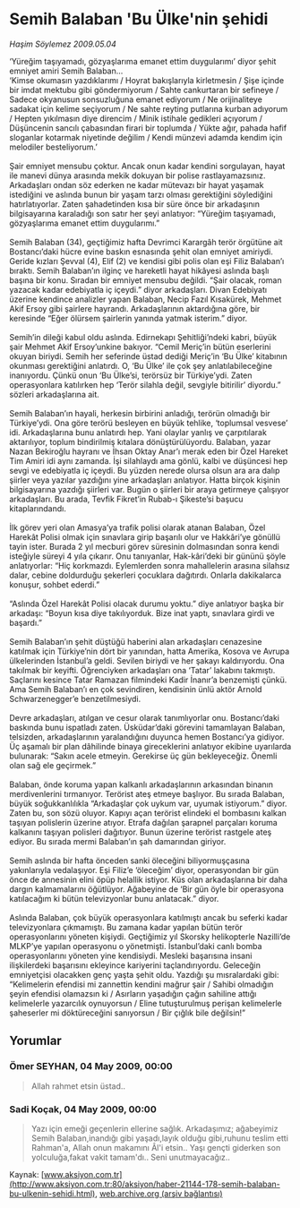# Semih Balaban 'Bu Ülke'nin şehidi

*Haşim Söylemez 2009.05.04*

<div class="news-detail-text-todays">
 <div>
 </div>
 <div>
 </div>
 <div id="newsSpot">
  <font class="detail-spot">
   ‘Yüreğim taşıyamadı, gözyaşlarıma emanet ettim duygularımı’ diyor şehit emniyet amiri Semih Balaban...
  </font>
 </div>
 <div id="newsText">
  <font class="detail-text">
   ‘Kimse okumasın yazdıklarımı / Hoyrat bakışlarıyla kirletmesin / Şişe içinde bir imdat mektubu gibi göndermiyorum / Sahte cankurtaran bir sefineye / Sadece okyanusun sonsuzluğuna emanet ediyorum / Ne orijinaliteye sadakat için kelime seçiyorum / Ne sahte reyting putlarına kurban adıyorum / Hepten yıkılmasın diye direncim / Minik istihale gedikleri açıyorum / Düşüncenin sancılı çabasından firari bir toplumda / Yükte ağır, pahada hafif sloganlar kotarmak niyetinde değilim / Kendi münzevi adamda kendim için melodiler besteliyorum.’
   <br/>
   <br/>
   Şair emniyet mensubu çoktur. Ancak onun kadar kendini sorgulayan, hayat ile manevi dünya arasında mekik dokuyan bir polise rastlayamazsınız. Arkadaşları ondan söz ederken ne kadar mütevazı bir hayat yaşamak istediğini ve aslında bunun bir yaşam tarzı olması gerektiğini söylediğini hatırlatıyorlar. Zaten şahadetinden kısa bir süre önce bir arkadaşının bilgisayarına karaladığı son satır her şeyi anlatıyor: “Yüreğim taşıyamadı, gözyaşlarıma emanet ettim duygularımı.”
   <br/>
   <br/>
   Semih Balaban (34), geçtiğimiz hafta Devrimci Karargâh terör örgütüne ait Bostancı’daki hücre evine baskın esnasında şehit olan emniyet amiriydi. Geride kızları Şevval (4), Elif (2) ve kendisi gibi polis olan eşi Filiz Balaban’ı bıraktı. Semih Balaban’ın ilginç ve hareketli hayat hikâyesi aslında başlı başına bir konu. Sıradan bir emniyet mensubu değildi. “Şair olacak, roman yazacak kadar edebiyatla iç içeydi.” diyor arkadaşları. Divan Edebiyatı üzerine kendince analizler yapan Balaban, Necip Fazıl Kısakürek, Mehmet Akif Ersoy gibi şairlere hayrandı. Arkadaşlarının aktardığına göre, bir keresinde “Eğer ölürsem şairlerin yanında yatmak isterim.” diyor.
   <br/>
   <br/>
   Semih’in dileği kabul oldu aslında. Edirnekapı Şehitliği’ndeki kabri, büyük şair Mehmet Akif Ersoy’unkine bakıyor. “Cemil Meriç’in bütün eserlerini okuyan biriydi. Semih her seferinde üstad dediği Meriç’in ‘Bu Ülke’ kitabının okunması gerektiğini anlatırdı. O, ‘Bu Ülke’ ile çok şey anlatılabileceğine inanıyordu. Çünkü onun ‘Bu Ülke’si, terörsüz bir Türkiye’ydi. Zaten operasyonlara katılırken hep ‘Terör silahla değil, sevgiyle bitirilir’ diyordu.” sözleri arkadaşlarına ait.
   <br/>
   <br/>
   Semih Balaban’ın hayali, herkesin birbirini anladığı, terörün olmadığı bir Türkiye’ydi. Ona göre terörü besleyen en büyük tehlike, ‘toplumsal vesvese’ idi. Arkadaşlarına bunu anlatırdı hep. Yani olaylar yanlış ve çarpıtılarak aktarılıyor, toplum bindirilmiş kıtalara dönüştürülüyordu. Balaban, yazar Nazan Bekiroğlu hayranı ve İhsan Oktay Anar’ı merak eden bir Özel Hareket Tim Amiri idi aynı zamanda. İşi silahlaydı ama gönlü, kalbi ve düşüncesi hep sevgi ve edebiyatla iç içeydi. Bu yüzden nerede olursa olsun ara ara dalıp şiirler veya yazılar yazdığını yine arkadaşları anlatıyor. Hatta birçok kişinin bilgisayarına yazdığı şiirleri var. Bugün o şiirleri bir araya getirmeye çalışıyor arkadaşları. Bu arada, Tevfik Fikret’in Rubab-ı Şikeste’si başucu kitaplarındandı.
   <br/>
   <br/>
   İlk görev yeri olan Amasya’ya trafik polisi olarak atanan Balaban, Özel Harekât Polisi olmak için sınavlara girip başarılı olur ve Hakkâri’ye gönüllü tayin ister. Burada 2 yıl mecburi görev süresinin dolmasından sonra kendi isteğiyle süreyi 4 yıla çıkarır. Onu tanıyanlar, Hak-kâri’deki bir gününü şöyle anlatıyorlar: “Hiç korkmazdı. Eylemlerden sonra mahallelerin arasına silahsız dalar, cebine doldurduğu şekerleri çocuklara dağıtırdı. Onlarla dakikalarca konuşur, sohbet ederdi.”
   <br/>
   <br/>
   “Aslında Özel Harekât Polisi olacak durumu yoktu.” diye anlatıyor başka bir arkadaşı: “Boyun kısa diye takılıyorduk. Bize inat yaptı, sınavlara girdi ve başardı.”
   <br/>
   <br/>
   Semih Balaban’ın şehit düştüğü haberini alan arkadaşları cenazesine katılmak için Türkiye’nin dört bir yanından, hatta Amerika, Kosova ve Avrupa ülkelerinden İstanbul’a geldi. Sevilen biriydi ve her şakayı kaldırıyordu. Ona takılmak bir keyifti. Öğrenciyken arkadaşları ona ‘Tatar’ lakabını takmıştı. Saçlarını kesince Tatar Ramazan filmindeki Kadir İnanır’a benzemişti çünkü. Ama Semih Balaban’ı en çok sevindiren, kendisinin ünlü aktör Arnold Schwarzenegger’e benzetilmesiydi.
   <br/>
   <br/>
   Devre arkadaşları, atılgan ve cesur olarak tanımlıyorlar onu. Bostancı’daki baskında bunu ispatladı zaten. Üsküdar’daki görevini tamamlayan Balaban, telsizden, arkadaşlarının yaralandığını duyunca hemen Bostancı’ya gidiyor. Üç aşamalı bir plan dâhilinde binaya gireceklerini anlatıyor ekibine uyarılarda bulunarak: “Sakın acele etmeyin. Gerekirse üç gün bekleyeceğiz. Önemli olan sağ ele geçirmek.”
   <br/>
   <br/>
   Balaban, önde koruma yapan kalkanlı arkadaşlarının arkasından binanın merdivenlerini tırmanıyor. Terörist ateş etmeye başlıyor. Bu sırada Balaban, büyük soğukkanlılıkla “Arkadaşlar çok uykum var, uyumak istiyorum.” diyor. Zaten bu, son sözü oluyor. Kapıyı açan terörist elindeki el bombasını kalkan taşıyan polislerin üzerine atıyor. Etrafa dağılan şarapnel parçaları koruma kalkanını taşıyan polisleri dağıtıyor. Bunun üzerine terörist rastgele ateş ediyor. Bu sırada mermi Balaban’ın şah damarından giriyor.
   <br/>
   <br/>
   Semih aslında bir hafta önceden sanki öleceğini biliyormuşçasına yakınlarıyla vedalaşıyor. Eşi Filiz’e ‘öleceğim’ diyor, operasyondan bir gün önce de annesinin elini öpüp helallik istiyor. Küs olan arkadaşlarına bir daha dargın kalmamalarını öğütlüyor. Ağabeyine de ‘Bir gün öyle bir operasyona katılacağım ki bütün televizyonlar bunu anlatacak.” diyor.
   <br/>
   <br/>
   Aslında Balaban, çok büyük operasyonlara katılmıştı ancak bu seferki kadar televizyonlara çıkmamıştı. Bu zamana kadar yapılan bütün terör operasyonlarını yöneten kişiydi. Geçtiğimiz yıl Skorsky helikopterle Nazilli’de MLKP’ye yapılan operasyonu o yönetmişti. İstanbul’daki canlı bomba operasyonlarını yöneten yine kendisiydi. Mesleki başarısına insani ilişkilerdeki başarısını ekleyince kariyerini taçlandırıyordu. Geleceğin emniyetçisi olacakken genç yaşta şehit oldu. Yazdığı şu mısralardaki gibi: “Kelimelerin efendisi mi zannettin kendini mağrur şair / Sahibi olmadığın şeyin efendisi olamazsın ki / Asırların yaşadığın çağın sahiline attığı kelimelerle yazarcılık oynuyorsun / Eline tutuşturulmuş perişan kelimelerle şaheserler mi döktüreceğini sanıyorsun / Bir çığlık bile değilsin!”
   <br/>
  </font>
 </div>
 <div>
 </div>
 <div>
 </div>
</div>


## Yorumlar

### Ömer SEYHAN, 04 May 2009, 00:00
> Allah rahmet etsin üstad..

### Sadi Koçak, 04 May 2009, 00:00
> Yazı için emeği geçenlerin ellerine sağlık. Arkadaşımız; ağabeyimiz Semih Balaban,inandığı gibi yaşadı,layık olduğu gibi,ruhunu teslim etti Rahman'a, Allah onun makamını Âl'i etsin.. Yaşı gençti giderken son yolculuğa,fakat vakit tamam'dı.. Seni unutmayacağız..

Kaynak: [www.aksiyon.com.tr](http://www.aksiyon.com.tr:80/aksiyon/haber-21144-178-semih-balaban-bu-ulkenin-sehidi.html), [web.archive.org (arşiv bağlantısı)](http://web.archive.org/web/20130729183026/http://www.aksiyon.com.tr:80/aksiyon/haber-21144-178-semih-balaban-bu-ulkenin-sehidi.html)
